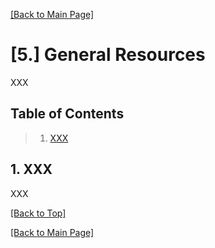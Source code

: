 [[Back to Main Page]](../README.md/#production-guide-for-solo-game-development)

<a name="general-resource"></a>
# [5.] General Resources

XXX

<a name="toc"></a>
## Table of Contents

> 1. [XXX](#xxx)

<a name="xxx"></a>
## 1. XXX

XXX

[[Back to Top]](#post-release)

[[Back to Main Page]](../README.md/#production-guide-for-solo-game-development)